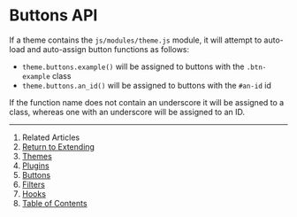 Buttons API
===========

If a theme contains the `js/modules/theme.js` module, it will attempt to auto-load and auto-assign button functions as follows:

* `theme.buttons.example()` will be assigned to buttons with the `.btn-example` class
* `theme.buttons.an_id()` will be assigned to buttons with the `#an-id` id

If the function name does not contain an underscore it will be assigned to a class, whereas one with an underscore will be assigned to an ID.

--------------------------------------------------------------------------------

1. Related Articles
2. [Return to Extending](../../extending/)
3. [Themes](../themes/)
4. [Plugins](../plugins/)
5. [Buttons](../buttons/)
6. [Filters](../filters/)
7. [Hooks](../hooks/)
8. [Table of Contents](../../../)
